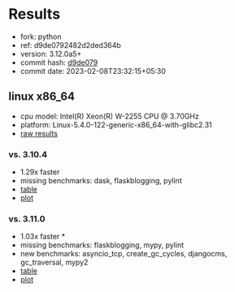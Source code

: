 # Results

- fork: python
- ref: d9de0792482d2ded364b
- version: 3.12.0a5+
- commit hash: [d9de079](https://github.com/python/cpython/commit/d9de079)
- commit date: 2023-02-08T23:32:15+05:30

## linux x86_64

- cpu model: Intel(R) Xeon(R) W-2255 CPU @ 3.70GHz
- platform: Linux-5.4.0-122-generic-x86_64-with-glibc2.31
- [raw results](bm-20230208-linux-x86_64-python-d9de0792482d2ded364b-3.12.0a5%2B-d9de079.json)

### vs. 3.10.4

- 1.29x faster
- missing benchmarks: dask, flaskblogging, pylint
- [table](bm-20230208-linux-x86_64-python-d9de0792482d2ded364b-3.12.0a5%2B-d9de079-vs-3.10.4.md)
- [plot](bm-20230208-linux-x86_64-python-d9de0792482d2ded364b-3.12.0a5%2B-d9de079-vs-3.10.4.png)

### vs. 3.11.0

- 1.03x faster \*
- missing benchmarks: flaskblogging, mypy, pylint
- new benchmarks: asyncio_tcp, create_gc_cycles, djangocms, gc_traversal, mypy2
- [table](bm-20230208-linux-x86_64-python-d9de0792482d2ded364b-3.12.0a5%2B-d9de079-vs-3.11.0.md)
- [plot](bm-20230208-linux-x86_64-python-d9de0792482d2ded364b-3.12.0a5%2B-d9de079-vs-3.11.0.png)


